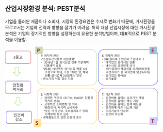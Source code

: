 ## 산업시장환경 분석: PEST분석

기업을 둘러싼 제품이나 소비자, 시장의 환경요인은 수시로 변화기 때문에, 거시환경을 모르고서는 기업의 전략과 방향을 잡기가 어려움. 특히 대상 산업시장에 대한 거시환경 분석은 기업의 장기적인 방향을 설정하는데 유용한 분석방법이며, 대표적으로 PEST 분석을 이용함.

![PEST 분석의 구조도](images/Q9_2_1.png)
